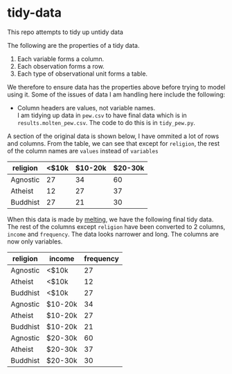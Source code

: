 # tidy-data
This repo attempts to tidy up untidy data

The following are the properties of a tidy data.
1. Each variable forms a column.
2. Each observation forms a row.
3. Each type of observational unit forms a table.

We therefore to ensure data has the properties above before trying to model using it. Some of the issues of data I am handling here include the following:
* Column headers are values, not variable names.<br/>
I am tidying up data in ```pew.csv``` to have final data which is in ```results.molten_pew.csv```. The code to do this is in ```tidy_pew.py```.<br/>

A section of the original data is shown below, I have ommited a lot of rows and columns. From the table, we can see that except for ```religion```, the rest of the column names are ```values``` instead of ```variables```

| religion  | <$10k | $10-20k | $20-30k |
| --------- | ----- | ------- | ------- |
| Agnostic  | 27    | 34      | 60      |
| Atheist   | 12    | 27      | 37      |
| Buddhist  | 27    | 21      | 30      |

When this data is made by [melting](https://pandas.pydata.org/pandas-docs/stable/reference/api/pandas.melt.html), we have the following final tidy data. The rest of the columns except ```religion``` have been converted to 2 columns, ```income``` and ```frequency```. The data looks narrower and long. The columns are now only variables.

| religion  | income  | frequency |
| --------- | ------- | --------- | 
| Agnostic  | <$10k   | 27        | 
| Atheist   | <$10k   | 12        | 
| Buddhist  | <$10k   | 27        |
| Agnostic  | $10-20k | 34        | 
| Atheist   | $10-20k | 27        | 
| Buddhist  | $10-20k | 21        |
| Agnostic  | $20-30k | 60        | 
| Atheist   | $20-30k | 37        | 
| Buddhist  | $20-30k | 30        |
